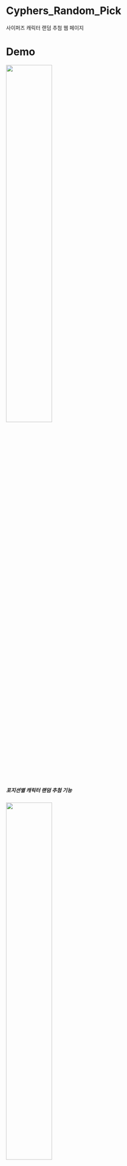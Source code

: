 # Cyphers_Random_Pick
사이퍼즈 캐릭터 랜덤 추첨 웹 페이지

# Demo
<img width="50%" src="https://user-images.githubusercontent.com/70834187/127539821-f0908cae-542a-4cb7-b962-7c32f1fcdb26.PNG">
<h5>포지션별 캐릭터 랜덤 추첨 기능<h5/>

<img width="50%" src="https://user-images.githubusercontent.com/70834187/127539826-52c62d41-a179-4602-a493-2d3ee937d88b.PNG">
<h5>타 포지션의 캐릭터를 추가 하는 기능<p><h5/><h6>(ex '탱커' 포지션 캐릭터를 '근거리딜러' 포지션으로 사용하고싶은 경우)<h6/>

<img width="50%" src="https://user-images.githubusercontent.com/70834187/127539829-5cde5954-953b-4593-81e1-2c048e4226c2.PNG">
<h5>캐릭터 이미지를 클릭하여 랜덤에서 제외하는 기능<h5/>
